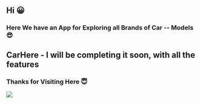 ## Hi :grinning:


### Here We have an App for Exploring all Brands of Car -- Models :sunglasses:

## CarHere - I will be completing it soon, with all the features

### Thanks for Visiting Here :innocent:



<img src="https://drive.google.com/file/d/15o5J51W_mWwlSviiuBxdLpzW8zFA58dv/view?usp=sharing">

